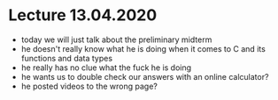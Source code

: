 # Lecture 13.04.2020

- today we will just talk about the preliminary midterm
- he doesn't really know what he is doing when it comes to C and its functions
and data types
- he really has no clue what the fuck he is doing
- he wants us to double check our answers with an online calculator?
- he posted videos to the wrong page?
